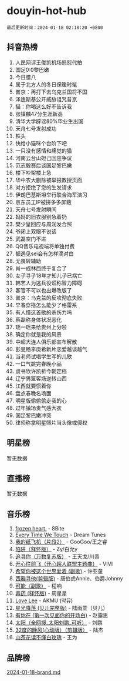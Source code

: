# douyin-hot-hub

`最后更新时间：2024-01-18 02:18:20 +0800`

## 抖音热榜

1. 人民网评王俊凯机场怒怼代拍
1. 国足0:0黎巴嫩
1. 今日腊八
1. 属于北方人的冬日保暖时髦
1. 普京：再打下去乌克兰国将不国
1. 泽连斯基公开威胁诅咒普京
1. 猫：你喝这么好不告诉我
1. 张镇麟47分生涯新高
1. 清华大学辟谣80%毕业生出国
1. 天舟七号发射成功
1. 铁头
1. 快给小猫咪个台阶下吧
1. 一只没有感情和痛觉的猫
1. 河南云台山妲己回应争议
1. 范志毅赛后谈国足黎巴嫩
1. 楼下吵架楼上急
1. 华中农大删除被举报教授页面
1. 对方拒绝了您的生发请求
1. 伊朗巴基斯坦举行联合海军演习
1. 京东员工IP被拼多多屏蔽
1. 天舟七号发射瞬间
1. 妈妈的旧衣服别急着扔
1. 樊少皇回应与周润发合照
1. 爷闭上双眼不说话
1. 武磊空门不进
1. QQ音乐电视端将单独付费
1. 额遇见sei会有怎样滴对白
1. 无畏转辅助
1. 肖一成林西终于复合了
1. 女子寻子18年才知儿子已病亡
1. 韩艺人为逃兵役谎称智力障碍
1. 客官不可以也出爆改版了
1. 普京：乌克兰的反攻彻底失败
1. 早春穿搭怎么能少了格雷系
1. 有人懂这首歌的杀伤力吗
1. 蔡磊称身体状况恶化
1. 瑶一瑶来给贵州上分啦
1. 确定你就是我的风景
1. 中超大连人俱乐部宣布解散
1. 彭昱畅李庚希新片恋爱越谈越气
1. 当老师试唱学生写的儿歌
1. 一口气跳完春晚小品
1. 虞书欣许凯祈今朝定档
1. 辽宁男篮客场逆转山西
1. 江西就要惯着你
1. 盘点春晚名场面
1. 明星版偷偷偷走我的心
1. 过年镇场贵气感大衣
1. 国足黎巴嫩冲突
1. 律师称拿明星照片当头像或侵权

## 明星榜

暂无数据

## 直播榜

暂无数据

## 音乐榜

1. [frozen heart.](https://sf3-cdn-tos.douyinstatic.com/obj/tos-cn-ve-2774/oIIWJfyjIACZA9zQMtnJ6hQQhFC4vhCupoRBsO) - 8Bite
1. [Every Time We Touch](https://sf86-cdn-tos.douyinstatic.com/obj/tos-cn-ve-2774/ogN6lUKQeBBfEVhIOMikG1CcJjugxk1tztZyhP) - Dream Tunes
1. [我的纸飞机（片段2）](https://sf3-cdn-tos.douyinstatic.com/obj/tos-cn-ve-2774/oM2ZrKcg2CD5AeRB2gkeXOFB1IxAGJdZPazYHf) - GooGoo/王之睿
1. [陷阱（释怀版）](https://sf3-cdn-tos.douyinstatic.com/obj/tos-cn-ve-2774/oE8C21LeZrzKLDFfQYgMzx4GAIHageG5IzayY7) - Zy/白允y
1. [追寻你（万物复苏版）](https://sf86-cdn-tos.douyinstatic.com/obj/tos-cn-ve-2774/oYeAZJsbjIDit9APmBg8u6uDUQnHmoCf3gbo74) - 王天戈/川青
1. [开心往前飞（开心超人联盟主题曲）](https://sf86-cdn-tos.douyinstatic.com/obj/tos-cn-ve-2774/9d8fb7c82cf1421fb93a9fe925275e0a) - VIVI
1. [希望你被这个世界爱着 (副歌)](https://sf3-cdn-tos.douyinstatic.com/obj/tos-cn-ve-2774/oUHCmWQfZlE3QQBKBeD8rCFLpJzPgCpImhsxMt) - 许亚童
1. [西厢寻他(剪辑版)](https://sf86-cdn-tos.douyinstatic.com/obj/tos-cn-ve-2774/oUsAVfAQKlRNxEv5qxvIB8o5qmIWUcXbzJKJhw) - 唐伯虎Annie、伯爵Johnny
1. [可能（副歌）](https://sf86-cdn-tos.douyinstatic.com/obj/tos-cn-ve-2774/cde1731888894259b333569393c2fb51) - 程响
1. [毒药 (释怀版)](https://sf6-cdn-tos.douyinstatic.com/obj/tos-cn-ve-2774/oYILMEAzspdZBIzy4frJNB8ZHPHWAhiwowd4Ad) - 周星星
1. [Love Lee](https://sf86-cdn-tos.douyinstatic.com/obj/tos-cn-ve-2774/o05GbkJGbCBTdDnMtB0fwOYgkeZp23vrWQDQBS) - AKMU (악뮤)
1. [星光降落 (贝儿完整版)](https://sf86-cdn-tos.douyinstatic.com/obj/tos-cn-ve-2774/okwB9hAwyAtsFFkFBzAX1hOOfQuIoMNs0W2Mwr) - 陆雨萱（贝儿）
1. [有你在 (第一次见面你的开场白)](https://sf3-cdn-tos.douyinstatic.com/obj/tos-cn-ve-2774/oAthrQ3ClJBfI57uBoFEgNDYtNCZ0TSYQQfxQ0) - 赵露思
1. [太阳（全网搜_太阳刘鹏_可听）](https://sf3-cdn-tos.douyinstatic.com/obj/tos-cn-ve-2774/ogWbyIQnlBFImVbeDocRdCIYtBHlbJXgfZMvgz) - 刘鹏
1. [32度的晚风(心动版）（剪辑版）](https://sf86-cdn-tos.douyinstatic.com/obj/tos-cn-ve-2774/owNyabsyWdzUulxhoJfK8IBXgp0UMQAHpvGh2B) - 陆杰
1. [山茶花读不懂白玫瑰](https://sf3-cdn-tos.douyinstatic.com/obj/tos-cn-ve-2774/osfn8B7DktrRHEPJgPCfDbw7QDQEkwC16BxZg9) - 王为

## 品牌榜

[2024-01-18-brand.md](2024-01-18-brand.md)
